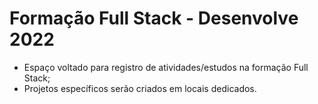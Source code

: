 # Formação Full Stack - Desenvolve 2022

* Espaço voltado para registro de atividades/estudos na formação Full Stack;
* Projetos específicos serão criados em locais dedicados.
